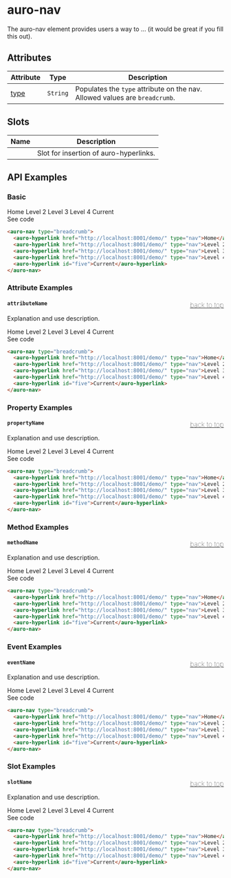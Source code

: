 

# auro-nav

The auro-nav element provides users a way to ... (it would be great if you fill this out).

## Attributes

| Attribute | Type     | Description                                      |
|-----------|----------|--------------------------------------------------|
| [type](#type)    | `String` | Populates the `type` attribute on the nav. Allowed values are `breadcrumb`. |

## Slots

| Name | Description                            |
|------|----------------------------------------|
|      | Slot for insertion of auro-hyperlinks. |

## API Examples

### Basic

<div class="twoColDemoRow">
  <div>
    <div class="exampleWrapper">
      <auro-nav type="breadcrumb">
        <auro-hyperlink href="http://localhost:8001/demo/" type="nav">Home</auro-hyperlink>
        <auro-hyperlink href="http://localhost:8001/demo/" type="nav">Level 2</auro-hyperlink>
        <auro-hyperlink href="http://localhost:8001/demo/" type="nav">Level 3</auro-hyperlink>
        <auro-hyperlink href="http://localhost:8001/demo/" type="nav">Level 4</auro-hyperlink>
        <auro-hyperlink id="five">Current</auro-hyperlink>
      </auro-nav>
    </div>
<auro-accordion lowProfile justifyRight>
  <span slot="trigger">See code</span>

```html
<auro-nav type="breadcrumb">
  <auro-hyperlink href="http://localhost:8001/demo/" type="nav">Home</auro-hyperlink>
  <auro-hyperlink href="http://localhost:8001/demo/" type="nav">Level 2</auro-hyperlink>
  <auro-hyperlink href="http://localhost:8001/demo/" type="nav">Level 3</auro-hyperlink>
  <auro-hyperlink href="http://localhost:8001/demo/" type="nav">Level 4</auro-hyperlink>
  <auro-hyperlink id="five">Current</auro-hyperlink>
</auro-nav>
```

</auro-accordion>

### Attribute Examples

#### <a name="attributeName"></a>`attributeName`<a href="#auro-nav" style="float: right; font-size: 1rem; font-weight: 100;">back to top</a>
Explanation and use description.

<div class="exampleWrapper">
  <auro-nav type="breadcrumb">
    <auro-hyperlink href="http://localhost:8001/demo/" type="nav">Home</auro-hyperlink>
    <auro-hyperlink href="http://localhost:8001/demo/" type="nav">Level 2</auro-hyperlink>
    <auro-hyperlink href="http://localhost:8001/demo/" type="nav">Level 3</auro-hyperlink>
    <auro-hyperlink href="http://localhost:8001/demo/" type="nav">Level 4</auro-hyperlink>
    <auro-hyperlink id="five">Current</auro-hyperlink>
  </auro-nav>
</div>
<auro-accordion lowProfile justifyRight>
  <span slot="trigger">See code</span>

```html
<auro-nav type="breadcrumb">
  <auro-hyperlink href="http://localhost:8001/demo/" type="nav">Home</auro-hyperlink>
  <auro-hyperlink href="http://localhost:8001/demo/" type="nav">Level 2</auro-hyperlink>
  <auro-hyperlink href="http://localhost:8001/demo/" type="nav">Level 3</auro-hyperlink>
  <auro-hyperlink href="http://localhost:8001/demo/" type="nav">Level 4</auro-hyperlink>
  <auro-hyperlink id="five">Current</auro-hyperlink>
</auro-nav>
```

</auro-accordion>

### Property Examples

#### <a name="propertyName"></a>`propertyName`<a href="#auro-nav" style="float: right; font-size: 1rem; font-weight: 100;">back to top</a>
Explanation and use description.

<div class="exampleWrapper">
  <auro-nav type="breadcrumb">
    <auro-hyperlink href="http://localhost:8001/demo/" type="nav">Home</auro-hyperlink>
    <auro-hyperlink href="http://localhost:8001/demo/" type="nav">Level 2</auro-hyperlink>
    <auro-hyperlink href="http://localhost:8001/demo/" type="nav">Level 3</auro-hyperlink>
    <auro-hyperlink href="http://localhost:8001/demo/" type="nav">Level 4</auro-hyperlink>
    <auro-hyperlink id="five">Current</auro-hyperlink>
  </auro-nav>
</div>
<auro-accordion lowProfile justifyRight>
  <span slot="trigger">See code</span>

```html
<auro-nav type="breadcrumb">
  <auro-hyperlink href="http://localhost:8001/demo/" type="nav">Home</auro-hyperlink>
  <auro-hyperlink href="http://localhost:8001/demo/" type="nav">Level 2</auro-hyperlink>
  <auro-hyperlink href="http://localhost:8001/demo/" type="nav">Level 3</auro-hyperlink>
  <auro-hyperlink href="http://localhost:8001/demo/" type="nav">Level 4</auro-hyperlink>
  <auro-hyperlink id="five">Current</auro-hyperlink>
</auro-nav>
```

</auro-accordion>

### Method Examples

#### <a name="methodName"></a>`methodName`<a href="#auro-nav" style="float: right; font-size: 1rem; font-weight: 100;">back to top</a>
Explanation and use description.

<div class="exampleWrapper">
  <auro-nav type="breadcrumb">
    <auro-hyperlink href="http://localhost:8001/demo/" type="nav">Home</auro-hyperlink>
    <auro-hyperlink href="http://localhost:8001/demo/" type="nav">Level 2</auro-hyperlink>
    <auro-hyperlink href="http://localhost:8001/demo/" type="nav">Level 3</auro-hyperlink>
    <auro-hyperlink href="http://localhost:8001/demo/" type="nav">Level 4</auro-hyperlink>
    <auro-hyperlink id="five">Current</auro-hyperlink>
  </auro-nav>
</div>
<auro-accordion lowProfile justifyRight>
  <span slot="trigger">See code</span>

```html
<auro-nav type="breadcrumb">
  <auro-hyperlink href="http://localhost:8001/demo/" type="nav">Home</auro-hyperlink>
  <auro-hyperlink href="http://localhost:8001/demo/" type="nav">Level 2</auro-hyperlink>
  <auro-hyperlink href="http://localhost:8001/demo/" type="nav">Level 3</auro-hyperlink>
  <auro-hyperlink href="http://localhost:8001/demo/" type="nav">Level 4</auro-hyperlink>
  <auro-hyperlink id="five">Current</auro-hyperlink>
</auro-nav>
```

</auro-accordion>

### Event Examples

#### <a name="eventName"></a>`eventName`<a href="#auro-nav" style="float: right; font-size: 1rem; font-weight: 100;">back to top</a>
Explanation and use description.

<div class="exampleWrapper">
  <auro-nav type="breadcrumb">
    <auro-hyperlink href="http://localhost:8001/demo/" type="nav">Home</auro-hyperlink>
    <auro-hyperlink href="http://localhost:8001/demo/" type="nav">Level 2</auro-hyperlink>
    <auro-hyperlink href="http://localhost:8001/demo/" type="nav">Level 3</auro-hyperlink>
    <auro-hyperlink href="http://localhost:8001/demo/" type="nav">Level 4</auro-hyperlink>
    <auro-hyperlink id="five">Current</auro-hyperlink>
  </auro-nav>
</div>
<auro-accordion lowProfile justifyRight>
  <span slot="trigger">See code</span>

```html
<auro-nav type="breadcrumb">
  <auro-hyperlink href="http://localhost:8001/demo/" type="nav">Home</auro-hyperlink>
  <auro-hyperlink href="http://localhost:8001/demo/" type="nav">Level 2</auro-hyperlink>
  <auro-hyperlink href="http://localhost:8001/demo/" type="nav">Level 3</auro-hyperlink>
  <auro-hyperlink href="http://localhost:8001/demo/" type="nav">Level 4</auro-hyperlink>
  <auro-hyperlink id="five">Current</auro-hyperlink>
</auro-nav>
```

</auro-accordion>

### Slot Examples

#### <a name="slotName"></a>`slotName`<a href="#auro-nav" style="float: right; font-size: 1rem; font-weight: 100;">back to top</a>
Explanation and use description.

<div class="exampleWrapper">
  <auro-nav type="breadcrumb">
    <auro-hyperlink href="http://localhost:8001/demo/" type="nav">Home</auro-hyperlink>
    <auro-hyperlink href="http://localhost:8001/demo/" type="nav">Level 2</auro-hyperlink>
    <auro-hyperlink href="http://localhost:8001/demo/" type="nav">Level 3</auro-hyperlink>
    <auro-hyperlink href="http://localhost:8001/demo/" type="nav">Level 4</auro-hyperlink>
    <auro-hyperlink id="five">Current</auro-hyperlink>
  </auro-nav>
</div>
<auro-accordion lowProfile justifyRight>
  <span slot="trigger">See code</span>

```html
<auro-nav type="breadcrumb">
  <auro-hyperlink href="http://localhost:8001/demo/" type="nav">Home</auro-hyperlink>
  <auro-hyperlink href="http://localhost:8001/demo/" type="nav">Level 2</auro-hyperlink>
  <auro-hyperlink href="http://localhost:8001/demo/" type="nav">Level 3</auro-hyperlink>
  <auro-hyperlink href="http://localhost:8001/demo/" type="nav">Level 4</auro-hyperlink>
  <auro-hyperlink id="five">Current</auro-hyperlink>
</auro-nav>
```

</auro-accordion>
